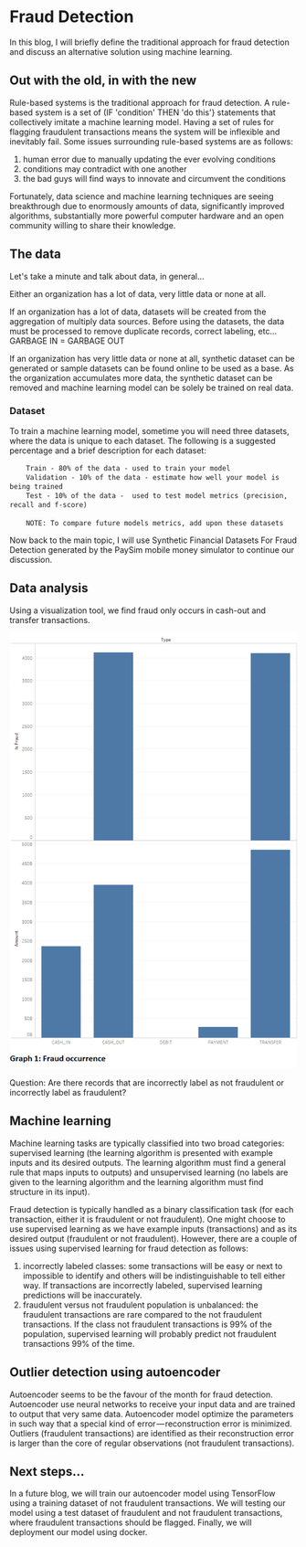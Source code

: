 # Fraud Detection

In this blog, I will briefly define the traditional approach for fraud detection and discuss an alternative solution using machine learning.

## Out with the old, in with the new

Rule-based systems is the traditional approach for fraud detection. A rule-based system is a set of (IF 'condition' THEN 'do this'} statements that collectively imitate a machine learning model. Having a set of rules for flagging fraudulent transactions means the system will be inflexible and inevitably fail.  Some issues surrounding rule-based systems are as follows:

1. human error due to manually updating the ever evolving conditions
2. conditions may contradict with one another
3. the bad guys will find ways to innovate and circumvent the conditions

Fortunately, data science and machine learning techniques are seeing breakthrough due to enormously amounts of data, significantly improved algorithms, substantially more powerful computer hardware and an open community willing to share their knowledge.

## The data

Let's take a minute and talk about data, in general...

Either an organization has a lot of data, very little data or none at all.  

If an organization has a lot of data, datasets will be created from the aggregation of multiply data sources.  Before using the datasets, the data must be processed to remove duplicate records, correct labeling, etc...  GARBAGE IN = GARBAGE OUT

If an organization has very little data or none at all, synthetic dataset can be generated or sample datasets can be found online to be used as a base. As the organization accumulates more data, the synthetic dataset can be removed and machine learning model can be solely be trained on real data.

### Dataset

To train a machine learning model, sometime you will need three datasets, where the data is unique to each dataset.  The following is a suggested percentage and a brief description for each dataset:

```
	Train - 80% of the data - used to train your model
	Validation - 10% of the data - estimate how well your model is being trained 
	Test - 10% of the data -  used to test model metrics (precision, recall and f-score)

	NOTE: To compare future models metrics, add upon these datasets
```

Now back to the main topic, I will use Synthetic Financial Datasets For Fraud Detection generated by the PaySim mobile money simulator to continue our discussion.

## Data analysis

Using a visualization tool, we find fraud only occurs in cash-out and transfer transactions.

![Graph 1](../images/fraud-graph1.png "Graph 1")

Question: Are there records that are incorrectly label as not fraudulent or incorrectly label as fraudulent?

## Machine learning

Machine learning tasks are typically classified into two broad categories: supervised learning (the learning algorithm is presented with example inputs and its desired outputs.  The learning algorithm must find a general rule that maps inputs to outputs) and unsupervised learning (no labels are given to the learning algorithm and the learning algorithm must find structure in its input).

Fraud detection is typically handled as a binary classification task (for each transaction, either it is fraudulent or not fraudulent).  One might choose to use supervised learning as we have example inputs (transactions) and as its desired output (fraudulent or not fraudulent).  However, there are a couple of issues using supervised learning for fraud detection as follows:

1. incorrectly labeled classes: some transactions will be easy or next to impossible to identify and others will be indistinguishable to tell either way.  If transactions are incorrectly labeled, supervised learning predictions will be inaccurately.
2. fraudulent versus not fraudulent population is unbalanced: the fraudulent transactions are rare compared to the not fraudulent transactions.  If the class not fraudulent transactions is 99% of the population, supervised learning will probably predict not fraudulent transactions 99% of the time.

## Outlier detection using autoencoder

Autoencoder seems to be the favour of the month for fraud detection.  Autoencoder use neural networks to receive your input data and are trained to output that very same data. Autoencoder model optimize the parameters in such way that a special kind of error — reconstruction error is minimized. Outliers (fraudulent transactions) are identified as their reconstruction error is larger than the core of regular observations (not fraudulent transactions).

## Next steps...

In a future blog, we will train our autoencoder model using TensorFlow using a training dataset of not fraudulent transactions.  We will testing our model using a test dataset of fraudulent and not fraudulent transactions, where fraudulent transactions should be flagged.  Finally, we will deployment our model using docker.